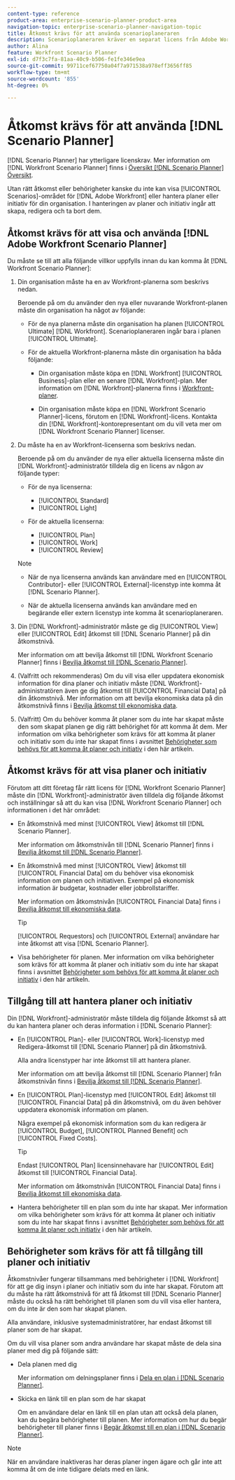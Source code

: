 ```yaml
---
content-type: reference
product-area: enterprise-scenario-planner-product-area
navigation-topic: enterprise-scenario-planner-navigation-topic
title: Åtkomst krävs för att använda scenarioplaneraren
description: Scenarioplaneraren kräver en separat licens från Adobe Workfront och ytterligare åtkomst.
author: Alina
feature: Workfront Scenario Planner
exl-id: d7f3c7fa-81aa-40c9-b506-fe1fe346e9ea
source-git-commit: 99711cef67750a04f7a971538a978eff3656ff85
workflow-type: tm+mt
source-wordcount: '855'
ht-degree: 0%

---
```


# Åtkomst krävs för att använda [!DNL Scenario Planner]

<!--Audited: 04/2024-->

[!DNL Scenario Planner] har ytterligare licenskrav. Mer information om [!DNL Workfront Scenario Planner] finns i [Översikt [!DNL Scenario Planner] Översikt](../scenario-planner/scenario-planner-overview.md).

<!--
might need to add information about the permissions to plans/ initiatives if those will be coming later?
-->

Utan rätt åtkomst eller behörigheter kanske du inte kan visa [!UICONTROL Scenarios]-området för [!DNL  Adobe Workfront] eller hantera planer eller initiativ för din organisation. I hanteringen av planer och initiativ ingår att skapa, redigera och ta bort dem.

## Åtkomst krävs för att visa och använda [!DNL Adobe Workfront Scenario Planner]

Du måste se till att alla följande villkor uppfylls innan du kan komma åt [!DNL Workfront Scenario Planner]:

1. Din organisation måste ha en av Workfront-planerna som beskrivs nedan.

   Beroende på om du använder den nya eller nuvarande Workfront-planen måste din organisation ha något av följande:

   * För de nya planerna måste din organisation ha planen [!UICONTROL Ultimate] [!DNL Workfront]. Scenarioplaneraren ingår bara i planen [!UICONTROL Ultimate].

   * För de aktuella Workfront-planerna måste din organisation ha båda följande:

      * Din organisation måste köpa en [!DNL Workfront] [!UICONTROL Business]-plan eller en senare [!DNL Workfront]-plan. Mer information om [!DNL Workfront]-planerna finns i [Workfront-planer](https://workfront.com/plans).

      * Din organisation måste köpa en [!DNL Workfront Scenario Planner]-licens, förutom en [!DNL Workfront]-licens. Kontakta din [!DNL Workfront]-kontorepresentant om du vill veta mer om [!DNL Workfront Scenario Planner] licenser.

1. Du måste ha en av Workfront-licenserna som beskrivs nedan.

   Beroende på om du använder de nya eller aktuella licenserna måste din [!DNL Workfront]-administratör tilldela dig en licens av någon av följande typer:

   * För de nya licenserna:
      * [!UICONTROL Standard]
      * [!UICONTROL Light]

   * För de aktuella licenserna:

      * [!UICONTROL Plan]
      * [!UICONTROL Work]
      * [!UICONTROL Review]

   >[!NOTE]
   > 
   >* När de nya licenserna används kan användare med en [!UICONTROL Contributor]- eller [!UICONTROL External]-licenstyp inte komma åt [!DNL Scenario Planner].
   >
   >* När de aktuella licenserna används kan användare med en begärande eller extern licenstyp inte komma åt scenarioplaneraren.

1. Din [!DNL Workfront]-administratör måste ge dig [!UICONTROL View] eller [!UICONTROL Edit] åtkomst till [!DNL Scenario Planner] på din åtkomstnivå.

   Mer information om att bevilja åtkomst till [!DNL Workfront Scenario Planner] finns i [Bevilja åtkomst till [!DNL Scenario Planner]](../administration-and-setup/add-users/configure-and-grant-access/grant-access-sp.md).

1. (Valfritt och rekommenderas) Om du vill visa eller uppdatera ekonomisk information för dina planer och initiativ måste [!DNL Workfront]-administratören även ge dig åtkomst till [!UICONTROL Financial Data] på din åtkomstnivå. Mer information om att bevilja ekonomiska data på din åtkomstnivå finns i [Bevilja åtkomst till ekonomiska data](../administration-and-setup/add-users/configure-and-grant-access/grant-access-financial.md).

1. (Valfritt) Om du behöver komma åt planer som du inte har skapat måste den som skapat planen ge dig rätt behörighet för att komma åt dem. Mer information om vilka behörigheter som krävs för att komma åt planer och initiativ som du inte har skapat finns i avsnittet [Behörigheter som behövs för att komma åt planer och initiativ](#permissions-needed-to-access-plans-and-initiatives) i den här artikeln.

<!--this used to be true but not anymore:
  <li data-mc-conditions="QuicksilverOrClassic.Draft mode"> <p>(NOTE: this is no longer needed) </p> <p>Your Workfront administrator must assign you a layout template that includes the Scenarios area in the Main Menu. </p> <p>For information about customizing the Main Menu in a layout template, see <a href="../administration-and-setup/customize-workfront/use-layout-templates/customize-main-menu.md" class="MCXref xref" xrefformat="{para}">Customize the Main Menu using a layout template</a>. </p> <p>For information about assigning users to a Layout Template, see <a href="../administration-and-setup/customize-workfront/use-layout-templates/assign-users-to-layout-template.md" class="MCXref xref" xrefformat="{para}">Assign users to a layout template</a>.</p> </li>
  -->

## Åtkomst krävs för att visa planer och initiativ

Förutom att ditt företag får rätt licens för [!DNL Workfront Scenario Planner] måste din [!DNL Workfront]-administratör även tilldela dig följande åtkomst och inställningar så att du kan visa [!DNL Workfront Scenario Planner] och informationen i det här området:

* En åtkomstnivå med minst [!UICONTROL View] åtkomst till [!DNL Scenario Planner].

  Mer information om åtkomstnivån till [!DNL Scenario Planner] finns i [Bevilja åtkomst till [!DNL Scenario Planner]](../administration-and-setup/add-users/configure-and-grant-access/grant-access-sp.md).

* En åtkomstnivå med minst [!UICONTROL View] åtkomst till [!UICONTROL Financial Data] om du behöver visa ekonomisk information om planen och initiativen. Exempel på ekonomisk information är budgetar, kostnader eller jobbrollstariffer.

  Mer information om åtkomstnivån [!UICONTROL Financial Data] finns i [Bevilja åtkomst till ekonomiska data](../administration-and-setup/add-users/configure-and-grant-access/grant-access-financial.md).

  >[!TIP]
  >
  >[!UICONTROL Requestors] och [!UICONTROL External] användare har inte åtkomst att visa [!DNL Scenario Planner].

* Visa behörigheter för planen. Mer information om vilka behörigheter som krävs för att komma åt planer och initiativ som du inte har skapat finns i avsnittet [Behörigheter som behövs för att komma åt planer och initiativ](#permissions-needed-to-access-plans-and-initiatives) i den här artikeln.

## Tillgång till att hantera planer och initiativ

Din [!DNL Workfront]-administratör måste tilldela dig följande åtkomst så att du kan hantera planer och deras information i [!DNL Scenario Planner]:

* En [!UICONTROL Plan]- eller [!UICONTROL Work]-licenstyp med Redigera-åtkomst till [!DNL Scenario Planner] på din åtkomstnivå.

  Alla andra licenstyper har inte åtkomst till att hantera planer.

  Mer information om att bevilja åtkomst till [!DNL Scenario Planner] från åtkomstnivån finns i [Bevilja åtkomst till  [!DNL Scenario Planner]](../administration-and-setup/add-users/configure-and-grant-access/grant-access-sp.md).

* En [!UICONTROL Plan]-licenstyp med [!UICONTROL Edit] åtkomst till [!UICONTROL Financial Data] på din åtkomstnivå, om du även behöver uppdatera ekonomisk information om planen.

  Några exempel på ekonomisk information som du kan redigera är [!UICONTROL Budget], [!UICONTROL Planned Benefit] och [!UICONTROL Fixed Costs].

  >[!TIP]
  >
  >Endast [!UICONTROL Plan] licensinnehavare har [!UICONTROL Edit] åtkomst till [!UICONTROL Financial Data].

  Mer information om åtkomstnivån [!UICONTROL Financial Data] finns i [Bevilja åtkomst till ekonomiska data](../administration-and-setup/add-users/configure-and-grant-access/grant-access-financial.md).

* Hantera behörigheter till en plan som du inte har skapat. Mer information om vilka behörigheter som krävs för att komma åt planer och initiativ som du inte har skapat finns i avsnittet [Behörigheter som behövs för att komma åt planer och initiativ](#permissions-needed-to-access-plans-and-initiatives) i den här artikeln.

## Behörigheter som krävs för att få tillgång till planer och initiativ

Åtkomstnivåer fungerar tillsammans med behörigheter i [!DNL Workfront] för att ge dig insyn i planer och initiativ som du inte har skapat. Förutom att du måste ha rätt åtkomstnivå för att få åtkomst till [!DNL Scenario Planner] måste du också ha rätt behörighet till planen som du vill visa eller hantera, om du inte är den som har skapat planen.

Alla användare, inklusive systemadministratörer, har endast åtkomst till planer som de har skapat.

Om du vill visa planer som andra användare har skapat måste de dela sina planer med dig på följande sätt:

* Dela planen med dig

  Mer information om delningsplaner finns i [Dela en plan i  [!DNL Scenario Planner]](../scenario-planner/share-a-plan.md).

* Skicka en länk till en plan som de har skapat

  Om en användare delar en länk till en plan utan att också dela planen, kan du begära behörigheter till planen. Mer information om hur du begär behörigheter till planer finns i [Begär åtkomst till en plan i  [!DNL Scenario Planner]](../scenario-planner/request-access-to-plan.md).

>[!NOTE]
>
>När en användare inaktiveras har deras planer ingen ägare och går inte att komma åt om de inte tidigare delats med en länk.


